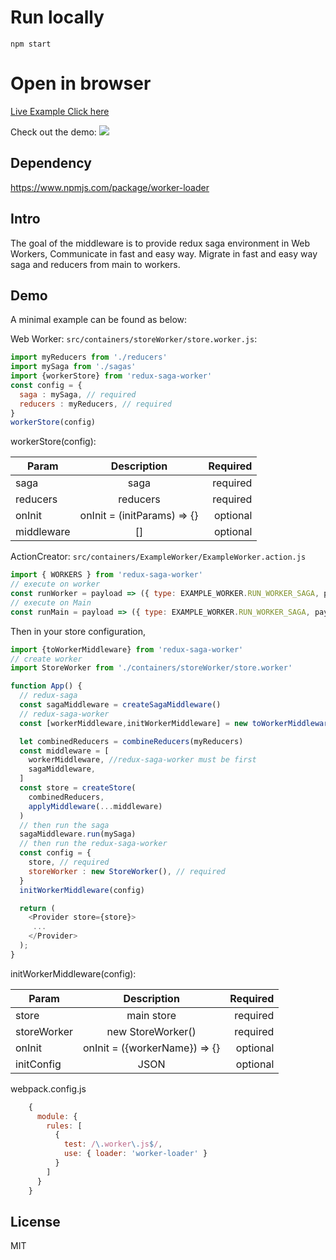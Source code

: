 # Run locally
`npm start`

# Open in browser
[Live Example Click here](http://gwmaster.byethost32.com/redux-saga-worker-example/)

Check out the demo:
![](http://g.recordit.co/hqYTQFzZZJ.gif)


## Dependency

https://www.npmjs.com/package/worker-loader


## Intro

The goal of the middleware is to provide redux saga environment in Web Workers,
Communicate in fast and easy way.
Migrate in fast and easy way saga and reducers from main to workers.

## Demo
A minimal example can be found as below:

Web Worker: `src/containers/storeWorker/store.worker.js`:
```javascript
import myReducers from './reducers'
import mySaga from './sagas'
import {workerStore} from 'redux-saga-worker'
const config = {
  saga : mySaga, // required
  reducers : myReducers, // required
}
workerStore(config)
```

workerStore(config):

| Param        | Description           | Required  |
| ------------- |:-------------:| -----:|
| saga          | saga          | required |
| reducers      | reducers      |   required |
| onInit        | onInit = (initParams) => {}     |   optional |  
| middleware | [] |  optional |


ActionCreator: `src/containers/ExampleWorker/ExampleWorker.action.js`
```javascript
import { WORKERS } from 'redux-saga-worker'
// execute on worker
const runWorker = payload => ({ type: EXAMPLE_WORKER.RUN_WORKER_SAGA, payload, sendTo: WORKERS.WORKER })
// execute on Main
const runMain = payload => ({ type: EXAMPLE_WORKER.RUN_WORKER_SAGA, payload})
```

Then in your store configuration,
```javascript
import {toWorkerMiddleware} from 'redux-saga-worker'
// create worker
import StoreWorker from './containers/storeWorker/store.worker'

function App() {
  // redux-saga
  const sagaMiddleware = createSagaMiddleware()
  // redux-saga-worker
  const [workerMiddleware,initWorkerMiddleware] = new toWorkerMiddleware()

  let combinedReducers = combineReducers(myReducers)
  const middleware = [
    workerMiddleware, //redux-saga-worker must be first
    sagaMiddleware,
  ]
  const store = createStore(
    combinedReducers,
    applyMiddleware(...middleware)
  )
  // then run the saga
  sagaMiddleware.run(mySaga)
  // then run the redux-saga-worker
  const config = {
    store, // required
    storeWorker : new StoreWorker(), // required
  }
  initWorkerMiddleware(config)

  return (
    <Provider store={store}>
     ...
    </Provider>
  );
}
```


initWorkerMiddleware(config):

| Param        | Description           | Required  |
| ------------- |:-------------:| -----:|
| store | main store          | required | 
| storeWorker          | new StoreWorker()          | required |
| onInit        | onInit = ({workerName}) => {}     |  optional| 
|initConfig | JSON | optional |

webpack.config.js
```javascript
    {
      module: {
        rules: [
          {
            test: /\.worker\.js$/,
            use: { loader: 'worker-loader' }
          }
        ]
      }
    }
```








## License
MIT
